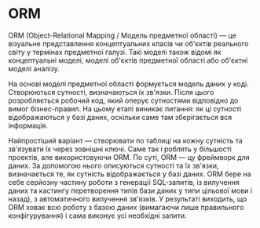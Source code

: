 # ORM

ORM (Object-Relational Mapping / Модель предметної області) — це візуальне представлення концептуальних класів чи об'єктів реального світу у термінах предметної галузі. Такі моделі також відомі як концептуальні моделі, моделі об'єктів предметної області або об'єктні моделі аналізу.

На основі моделі предметної області формується модель даних у коді. Створюються сутності, визначаються їх зв'язки. Після цього розробляється робочий код, який оперує сутностями відповідно до вимог бізнес-правил. На цьому етапі виникає питання: як ці сутності відображаються у базі даних, оскільки саме там зберігається вся інформація.

Найпростіший варіант — створювати по таблиці на кожну сутність та зв'язувати їх через зовнішні ключі. Саме так і роблять у більшості проектів, але використовуючи ORM. По суті, ORM — цу фреймворк для даних. За допомогою нього описуються сутності та їх зв'язки, визначається те, як сутність відображається у базі даних. ORM бере на себе серйозну частину роботи з генерації SQL-запитів, із вилучення даних та кастингу перетворення типів бази даних у типи цільової мови і назад), з автоматичного вилучення зв'язків. У результаті виходить, що ORM ховає всю роботу з базою даних (вимагаючи лише правильного конфігурування) і сама виконує усі необхідні запити.
